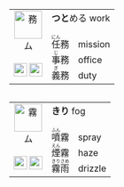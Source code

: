 <table align="left"><tr>
  <td align="center" valign="top">
    <img src="https://glyphwiki.org/glyph/u52d9.svg" alt=務 height=50px>
    <br>ム<br><br>
    <img src="https://glyphwiki.org/glyph/u52a1.svg" alt=务 height=24px>
    <img src="https://glyphwiki.org/glyph/u6544.svg" alt=敄 height=24px>
  <td>
    <b>つと</b>める work<br><br> 
    <ruby>任<rt>にん</rt></ruby>務　mission<br>
    <ruby>事<rt>じ</rt></ruby>務　office<br>
    <ruby>義<rt>ぎ</rt></ruby>務　duty<br>
  </td>
</tr></table>

<table align="left"><tr>
  <td align="center" valign="top">
    <img src="https://glyphwiki.org/glyph/u9727.svg" alt=霧 height=50px>
    <br>ム<br><br>
    <img src="https://glyphwiki.org/glyph/u96fe.svg" alt=雾 height=24px>
    <img src="https://glyphwiki.org/glyph/u971A.svg" alt=霚 height=24px> 
    
  <td>
    <b>きり</b> fog<br><br> 
    <ruby>噴<rt>ふん</rt></ruby>霧　spray<br>
    <ruby>煙<rt>えん</rt></ruby>霧　haze<br>
    <ruby>霧雨<rt>きりさめ</rt></ruby>　drizzle<br>
  </td>
</tr></table>
